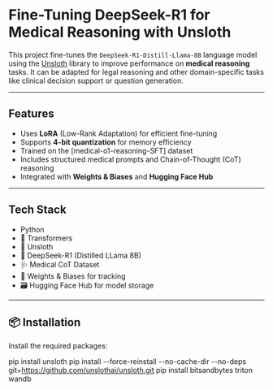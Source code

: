 #  Fine-Tuning DeepSeek-R1 for Medical Reasoning with Unsloth

This project fine-tunes the `DeepSeek-R1-Distill-Llama-8B` language model using the [Unsloth](https://github.com/unslothai/unsloth) library to improve performance on **medical reasoning** tasks. It can be adapted for legal reasoning and other domain-specific tasks like clinical decision support or question generation.

---

##  Features

-  Uses **LoRA** (Low-Rank Adaptation) for efficient fine-tuning
-  Supports **4-bit quantization** for memory efficiency
-  Trained on the [medical-o1-reasoning-SFT] dataset
-  Includes structured medical prompts and Chain-of-Thought (CoT) reasoning
-  Integrated with **Weights & Biases** and **Hugging Face Hub**

---

##  Tech Stack

- Python
- 🤗 Transformers
- 🦥 Unsloth
- 🧠 DeepSeek-R1 (Distilled LLama 8B)
- 🩺 Medical CoT Dataset
- 🧪 Weights & Biases for tracking
- 🗃️ Hugging Face Hub for model storage

---

## 📦 Installation

Install the required packages:

pip install unsloth
pip install --force-reinstall --no-cache-dir --no-deps git+https://github.com/unslothai/unsloth.git
pip install bitsandbytes triton wandb

